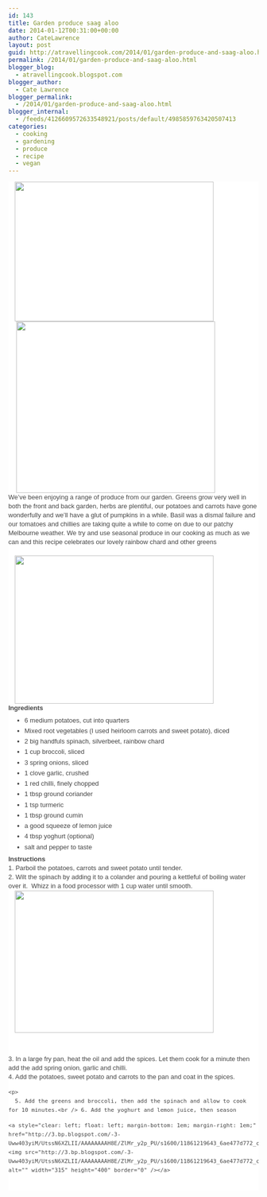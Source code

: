 ```yaml
---
id: 143
title: Garden produce saag aloo
date: 2014-01-12T00:31:00+00:00
author: CateLawrence
layout: post
guid: http://atravellingcook.com/2014/01/garden-produce-and-saag-aloo.html
permalink: /2014/01/garden-produce-and-saag-aloo.html
blogger_blog:
  - atravellingcook.blogspot.com
blogger_author:
  - Cate Lawrence
blogger_permalink:
  - /2014/01/garden-produce-and-saag-aloo.html
blogger_internal:
  - /feeds/4126609572633548921/posts/default/4985859763420507413
categories:
  - cooking
  - gardening
  - produce
  - recipe
  - vegan
---
```

<div style="background-color: white; color: #444444; font-family: Verdana, Geneva, sans-serif; font-size: 13px; line-height: 18px;">
  <a style="margin-left: 1em; margin-right: 1em; text-align: center;" href="http://1.bp.blogspot.com/-H6xehNhPaaE/UtHRe7AuJRI/AAAAAAAAH6E/W9AvU0Bzaa4/s1600/11861260553_cf6e31875a_c+%25281%2529.jpg"><img src="http://1.bp.blogspot.com/-H6xehNhPaaE/UtHRe7AuJRI/AAAAAAAAH6E/W9AvU0Bzaa4/s1600/11861260553_cf6e31875a_c+%25281%2529.jpg" alt="" width="400" height="281" border="0" /></a>


<div style="background-color: white; color: #444444; font-family: Verdana, Geneva, sans-serif; font-size: 13px; line-height: 18px;">


<div style="background-color: white; color: #444444; font-family: Verdana, Geneva, sans-serif; font-size: 13px; line-height: 18px;">
  <a style="font-family: Times; font-size: medium; line-height: normal; margin-left: 1em; margin-right: 1em; text-align: center;" href="http://1.bp.blogspot.com/-317FogCKObo/UtHOLqibQgI/AAAAAAAAH5Y/cqsy-tBLc88/s1600/11860942475_6596e2123b_z.jpg"><img src="http://1.bp.blogspot.com/-317FogCKObo/UtHOLqibQgI/AAAAAAAAH5Y/cqsy-tBLc88/s1600/11860942475_6596e2123b_z.jpg" alt="" width="400" height="345" border="0" /></a>


<div style="background-color: white; color: #444444; font-family: Verdana, Geneva, sans-serif; font-size: 13px; line-height: 18px;">




<div style="background-color: white; color: #444444; font-family: Verdana, Geneva, sans-serif; font-size: 13px; line-height: 18px;">
  We&#8217;ve been enjoying a range of produce from our garden. Greens grow very well in both the front and back garden, herbs are plentiful, our potatoes and carrots have gone wonderfully and we&#8217;ll have a glut of pumpkins in a while. Basil was a dismal failure and our tomatoes and chillies are taking quite a while to come on due to our patchy Melbourne weather. We try and use seasonal produce in our cooking as much as we can and this recipe celebrates our lovely rainbow chard and other greens


<div style="background-color: white; color: #444444; font-family: Verdana, Geneva, sans-serif; font-size: 13px; line-height: 18px;">
  <b> </b>





<div style="background-color: white; color: #444444; font-family: Verdana, Geneva, sans-serif; font-size: 13px; line-height: 18px;">
  <a style="margin-left: 1em; margin-right: 1em; text-align: center;" href="http://2.bp.blogspot.com/-WNFWj8XoAaQ/UtHQcZUIDPI/AAAAAAAAH5g/_dJq5qTBG_0/s1600/11861377964_b0149e9703_z.jpg"><img src="http://2.bp.blogspot.com/-WNFWj8XoAaQ/UtHQcZUIDPI/AAAAAAAAH5g/_dJq5qTBG_0/s1600/11861377964_b0149e9703_z.jpg" alt="" width="400" height="298" border="0" /></a>


<div style="background-color: white; color: #444444; font-family: Verdana, Geneva, sans-serif; font-size: 13px; line-height: 18px;">


<div style="background-color: white; color: #444444; font-family: Verdana, Geneva, sans-serif; font-size: 13px; line-height: 18px;">
  <b>Ingredients</b>


<ul style="background-color: white; color: #444444; font-family: Verdana, Geneva, sans-serif; font-size: 13px; line-height: 18px; margin: 0.5em 0px; padding: 0px 2.5em;">
  <li style="margin: 0px 0px 0.25em; padding: 0px;">
    6 medium potatoes, cut into quarters
  </li>
  <li style="margin: 0px 0px 0.25em; padding: 0px;">
    Mixed root vegetables (I used heirloom carrots and sweet potato), diced
  </li>
  <li style="margin: 0px 0px 0.25em; padding: 0px;">
    2 big handfuls spinach, silverbeet, rainbow chard
  </li>
  <li style="margin: 0px 0px 0.25em; padding: 0px;">
    1 cup broccoli, sliced
  </li>
  <li style="margin: 0px 0px 0.25em; padding: 0px;">
    3 spring onions, sliced
  </li>
  <li style="margin: 0px 0px 0.25em; padding: 0px;">
    1 clove garlic, crushed
  </li>
  <li style="margin: 0px 0px 0.25em; padding: 0px;">
    1 red chilli, finely chopped
  </li>
  <li style="margin: 0px 0px 0.25em; padding: 0px;">
    1 tbsp ground coriander
  </li>
  <li style="margin: 0px 0px 0.25em; padding: 0px;">
    1 tsp turmeric
  </li>
  <li style="margin: 0px 0px 0.25em; padding: 0px;">
    1 tbsp ground cumin
  </li>
  <li style="margin: 0px 0px 0.25em; padding: 0px;">
    a good squeeze of lemon juice
  </li>
  <li style="margin: 0px 0px 0.25em; padding: 0px;">
    4 tbsp yoghurt (optional)
  </li>
  <li style="margin: 0px 0px 0.25em; padding: 0px;">
    salt and pepper to taste
  </li>
</ul>

<div style="background-color: white; clear: both; color: #444444; font-family: Verdana, Geneva, sans-serif; font-size: 13px; line-height: 18px;">


<div style="background-color: white; color: #444444; font-family: Verdana, Geneva, sans-serif; font-size: 13px; line-height: 18px;">
  <b>Instructions</b>


<div style="background-color: white; color: #444444; font-family: Verdana, Geneva, sans-serif; font-size: 13px; line-height: 18px;">
  1. Parboil the potatoes, carrots and sweet potato until tender.


<div style="background-color: white; color: #444444; font-family: Verdana, Geneva, sans-serif; font-size: 13px; line-height: 18px;">
  2. Wilt the spinach by adding it to a colander and pouring a kettleful of boiling water over it.  Whizz in a food processor with 1 cup water until smooth.


<div style="background-color: white; color: #444444; font-family: Verdana, Geneva, sans-serif; font-size: 13px; line-height: 18px;">


<div style="background-color: white; color: #444444; font-family: Verdana, Geneva, sans-serif; font-size: 13px; line-height: 18px;">
  <a style="margin-left: 1em; margin-right: 1em; text-align: center;" href="http://4.bp.blogspot.com/--XMTsg8YpF4/UtHRZ5encEI/AAAAAAAAH5w/sUCM1g-jwGo/s1600/11860933555_c6c4e9b48d_c.jpg"><img src="http://4.bp.blogspot.com/--XMTsg8YpF4/UtHRZ5encEI/AAAAAAAAH5w/sUCM1g-jwGo/s1600/11860933555_c6c4e9b48d_c.jpg" alt="" width="400" height="286" border="0" /></a> 
  
  
  
  
  <p>
    &nbsp;
  


<div style="background-color: white; color: #444444; font-family: Verdana, Geneva, sans-serif; font-size: 13px; line-height: 18px;">
  3. In a large fry pan, heat the oil and add the spices. Let them cook for a minute then add the add spring onion, garlic and chilli.


<div style="background-color: white; color: #444444; font-family: Verdana, Geneva, sans-serif; font-size: 13px; line-height: 18px;">
  4. Add the potatoes, sweet potato and carrots to the pan and coat in the spices.


<div style="background-color: white; color: #444444; font-family: Verdana, Geneva, sans-serif; font-size: 13px; line-height: 18px;">
  
    <p>
      5. Add the greens and broccoli, then add the spinach and allow to cook for 10 minutes.<br /> 6. Add the yoghurt and lemon juice, then season
    
  


<div style="background-color: white; color: #444444; font-family: Verdana, Geneva, sans-serif; font-size: 13px; line-height: 18px;">
  
  
  
  
    <a style="clear: left; float: left; margin-bottom: 1em; margin-right: 1em;" href="http://3.bp.blogspot.com/-3-Uww403yiM/UtssN6XZLII/AAAAAAAAH8E/ZlMr_y2p_PU/s1600/11861219643_6ae477d772_c.jpg"><img src="http://3.bp.blogspot.com/-3-Uww403yiM/UtssN6XZLII/AAAAAAAAH8E/ZlMr_y2p_PU/s1600/11861219643_6ae477d772_c.jpg" alt="" width="315" height="400" border="0" /></a>
  
  
  <p>
    &nbsp;
  


<div style="background-color: white; color: #444444; font-family: Verdana, Geneva, sans-serif; font-size: 13px; line-height: 18px;">


<div style="background-color: white; color: #444444; font-family: Verdana, Geneva, sans-serif; font-size: 13px; line-height: 18px;">


<div style="background-color: white; color: #444444; font-family: Verdana, Geneva, sans-serif; font-size: 13px; line-height: 18px;">
